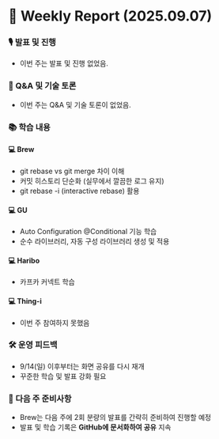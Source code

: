 # 📅 Weekly Report (2025.09.07)

### 🎙️ 발표 및 진행
- 이번 주는 발표 및 진행 없었음.

### 💬 Q&A 및 기술 토론
- 이번 주는 Q&A 및 기술 토론이 없었음.

### 📚 학습 내용
#### 💻 Brew
- git rebase vs git merge 차이 이해
- 커밋 히스토리 단순화 (실무에서 깔끔한 로그 유지)
- git rebase -i (interactive rebase) 활용

#### 💻 GU
- Auto Configuration @Conditional 기능 학습
- 순수 라이브러리, 자동 구성 라이브러리 생성 및 적용

#### 💻 Haribo
- 카프카 커넥트 학습

#### 💻 Thing-i
- 이번 주 참여하지 못했음

### 🛠 운영 피드백
- 9/14(일) 이후부터는 화면 공유를 다시 재개
- 꾸준한 학습 및 발표 강화 필요

### 📝 다음 주 준비사항
- Brew는 다음 주에 2회 분량의 발표를 간략히 준비하여 진행할 예정
- 발표 및 학습 기록은 **GitHub에 문서화하여 공유** 지속